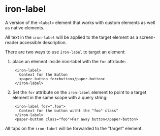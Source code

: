# iron-label
A version of the `<label>` element that works with custom elements as well as native elements.

All text in the `iron-label` will be applied to the target element as a screen-reader accessible description.

There are two ways to use `iron-label` to target an element:

1. place an element inside iron-label with the `for` attribute:

        <iron-label>
          Context for the Button
          <paper-button for>button</paper-button>
        </iron-label>

2. Set the `for` attribute on the `iron-label` element to point to a target element in the same scope with a query
string:

        <iron-label for=".foo">
          Context for the button witht the "foo" class"
        </iron-label>
        <paper-button class="foo">Far away button</paper-button>

All taps on the `iron-label` will be forwarded to the "target" element.
